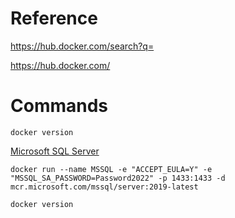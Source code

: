 # Reference
https://hub.docker.com/search?q=

https://hub.docker.com/

# Commands

```console
docker version
```

[Microsoft SQL Server](https://hub.docker.com/_/microsoft-mssql-server)

```console
docker run --name MSSQL -e "ACCEPT_EULA=Y" -e "MSSQL_SA_PASSWORD=Password2022" -p 1433:1433 -d mcr.microsoft.com/mssql/server:2019-latest
```

```console
docker version
```